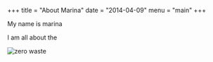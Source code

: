 +++
title = "About Marina"
date = "2014-04-09"
menu = "main"
+++

My name is marina

I am all about the

![zero waste](http://www.sustainablegrassroots.com/wp-content/uploads/2013/11/Zero-waste.jpg)
